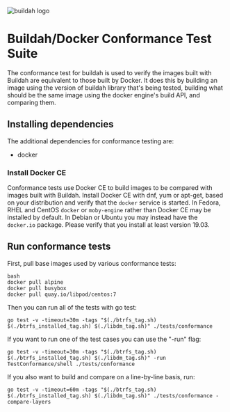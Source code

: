 ![buildah logo](https://cdn.rawgit.com/containers/buildah/main/logos/buildah-logo_large.png)

# Buildah/Docker Conformance Test Suite

The conformance test for buildah is used to verify the images built with Buildah are equivalent to those built by Docker.  It does this by building an image using the version of buildah library that's being tested, building what should be the same image using the docker engine's build API, and comparing them.

## Installing dependencies

The additional dependencies for conformance testing are:
  * docker

### Install Docker CE

Conformance tests use Docker CE to build images to be compared with images built with Buildah.  Install Docker CE with dnf, yum or apt-get, based on your distribution and verify that the `docker` service is started.  In Fedora, RHEL and CentOS `docker` or `moby-engine` rather than Docker CE may be installed by default.  In Debian or Ubuntu you may instead have the `docker.io` package.  Please verify that you install at least version 19.03.

## Run conformance tests

First, pull base images used by various conformance tests:
```
bash
docker pull alpine
docker pull busybox
docker pull quay.io/libpod/centos:7
```

Then you can run all of the tests with go test:
```
go test -v -timeout=30m -tags "$(./btrfs_tag.sh) $(./btrfs_installed_tag.sh) $(./libdm_tag.sh)" ./tests/conformance
```

If you want to run one of the test cases you can use the "-run" flag:
```
go test -v -timeout=30m -tags "$(./btrfs_tag.sh) $(./btrfs_installed_tag.sh) $(./libdm_tag.sh)" -run TestConformance/shell ./tests/conformance
```

If you also want to build and compare on a line-by-line basis, run:
```
go test -v -timeout=60m -tags "$(./btrfs_tag.sh) $(./btrfs_installed_tag.sh) $(./libdm_tag.sh)" ./tests/conformance -compare-layers
```
